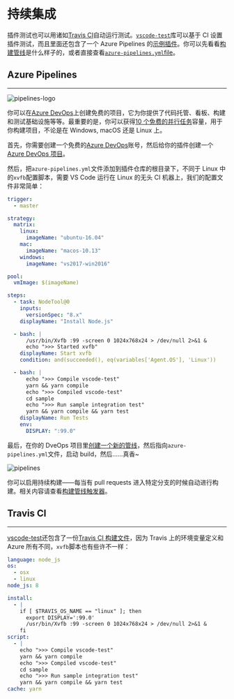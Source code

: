 # 持续集成

插件测试也可以用诸如[Travis CI](https://travis-ci.org/)自动运行测试。[`vscode-test`](https://github.com/Microsoft/vscode-test)库可以基于 CI 设置插件测试，而且里面还包含了一个 Azure Pipelines 的[示例插件](https://github.com/microsoft/vscode-test/tree/master/sample)。你可以先看看[构建管线](https://dev.azure.com/vscode/vscode-test/_build?definitionId=15)是什么样子的，或者直接查看[`azure-pipelines.yml`file](https://github.com/microsoft/vscode-test/blob/master/sample/azure-pipelines.yml)。

## Azure Pipelines

---

![pipelines-logo](https://media.githubusercontent.com/media/Microsoft/vscode-docs/main/api/working-with-extensions/images/continuous-integration/pipelines-logo.png)

你可以在[Azure DevOps](https://azure.microsoft.com/services/devops/)上创建免费的项目，它为你提供了代码托管、看板、构建和测试基础设施等等。最重要的是，你可以获得[10 个免费的并行任务](https://azure.microsoft.com/services/devops/pipelines/)容量，用于你构建项目，不论是在 Windows, macOS 还是 Linux 上。

首先，你需要创建一个免费的[Azure DevOps](https://azure.microsoft.com/services/devops/)账号，然后给你的插件创建一个[Azure DevOps 项目](https://azure.microsoft.com/en-us/features/devops-projects/)。

然后，把`azure-pipelines.yml`文件添加到插件仓库的根目录下，不同于 Linux 中的`xvfb`配置脚本，需要 VS Code 运行在 Linux 的无头 CI 机器上，我们的配置文件非常简单：

```yaml
trigger:
  - master

strategy:
  matrix:
    linux:
      imageName: "ubuntu-16.04"
    mac:
      imageName: "macos-10.13"
    windows:
      imageName: "vs2017-win2016"

pool:
  vmImage: $(imageName)

steps:
  - task: NodeTool@0
    inputs:
      versionSpec: "8.x"
    displayName: "Install Node.js"

  - bash: |
      /usr/bin/Xvfb :99 -screen 0 1024x768x24 > /dev/null 2>&1 &
      echo ">>> Started xvfb"
    displayName: Start xvfb
    condition: and(succeeded(), eq(variables['Agent.OS'], 'Linux'))

  - bash: |
      echo ">>> Compile vscode-test"
      yarn && yarn compile
      echo ">>> Compiled vscode-test"
      cd sample
      echo ">>> Run sample integration test"
      yarn && yarn compile && yarn test
    displayName: Run Tests
    env:
      DISPLAY: ":99.0"
```

最后，在你的 DveOps 项目里[创建一个新的管线](https://docs.microsoft.com/azure/devops/pipelines/get-started-yaml?view=vsts#get-your-first-build)，然后指向`azure-pipelines.yml`文件，启动 build，然后……真香~

![pipelines](https://media.githubusercontent.com/media/Microsoft/vscode-docs/main/api/working-with-extensions/images/continuous-integration/pipelines.png)

你可以启用持续构建——每当有 pull requests 进入特定分支的时候自动进行构建。相关内容请查看[构建管线触发器](https://docs.microsoft.com/azure/devops/pipelines/build/triggers)。

## Travis CI

---

[vscode-test](https://github.com/microsoft/vscode-test)还包含了一份[Travis CI 构建文件](https://github.com/microsoft/vscode-test/blob/master/.travis.yml)，因为 Travis 上的环境变量定义和 Azure 所有不同，`xvfb`脚本也有些许不一样：

```yaml
language: node_js
os:
  - osx
  - linux
node_js: 8

install:
  - |
    if [ $TRAVIS_OS_NAME == "linux" ]; then
      export DISPLAY=':99.0'
      /usr/bin/Xvfb :99 -screen 0 1024x768x24 > /dev/null 2>&1 &
    fi
script:
  - |
    echo ">>> Compile vscode-test"
    yarn && yarn compile
    echo ">>> Compiled vscode-test"
    cd sample
    echo ">>> Run sample integration test"
    yarn && yarn compile && yarn test
cache: yarn
```
